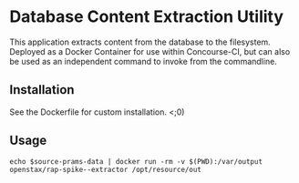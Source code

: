 # Database Content Extraction Utility

This application extracts content from the database to the filesystem. Deployed as a Docker Container for use within Concourse-CI, but can also be used as an independent command to invoke from the commandline.

## Installation

See the Dockerfile for custom installation. <;0)

## Usage

```
echo $source-prams-data | docker run -rm -v $(PWD):/var/output openstax/rap-spike--extractor /opt/resource/out
```
